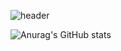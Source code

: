 ![header](https://capsule-render.vercel.app/api?type=Waving&text=TEST!&color=random)


![Anurag's GitHub stats](https://github-readme-stats.vercel.app/api?username=tero1115&&show_icons=true&theme=default)
